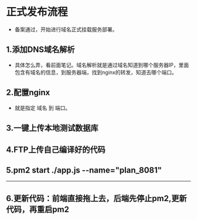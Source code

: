 # 正式发布流程

* 备案通过，开始进行域名正式挂载服务部署。

## 1.添加DNS域名解析

* 具体怎么弄，看前面笔记。域名解析就是通过域名知道到哪个服务器IP，里面包含有域名的信息，到服务器端，找到nginx的转发，知道去哪个端口。

## 2.配置nginx

* 就是指定 域名 到 端口。

## 3.一键上传本地测试数据库

## 4.FTP上传自己编译好的代码

## 5.pm2 start ./app.js --name="plan_8081"

-----

## 6.更新代码：前端直接拖上去，后端先停止pm2,更新代码，再重启pm2